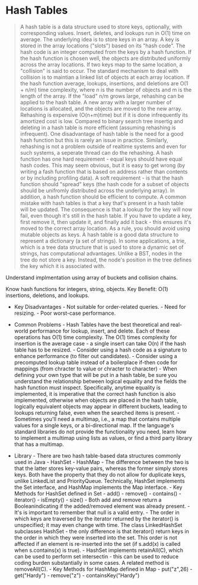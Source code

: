 # Hash Tables #

> A hash table is a data structure used to store keys, optionally, with corresponding values. Insert, deletes, and lookups run in O(1) time on average.
 The underlying idea is to store keys in an array. A key is stored in the array locations ("slots") based on its "hash code". The hash code is an integer 
 computed from the keys by a hash function. If the hash function is chosen well, the objects are distributed uniformly across the array locations. If two
 keys map to the same location, a "collision" is said to occur. The standard mechanism to deal with collision is to maintian a linked list of objects at each 
 array location. If the hash function average, lookups, insertions, and deletions are O(1 + n/m) time complexity, where n is the number of objects and 
 m is the length of the array. If the "load" n/m grows large, rehashing can be applied to the hash table. A new array with a larger number of locations is
 allocated, and the objects are moved to the new array. Rehashing is expensive (O(n+m)time) but if it is done infrequently its amortized cost is low. Compared to
 binary search tree insertig and deleting in a hash table is more efficient (assuming rehashing is infrequent). One disadvantage of hash table is the need for a 
 good hash function but this is rarely an issue in practice. Similarly, rehashing is not a problem outside of realtime systems and even for such systems, a 
 seperate thread can do the rehashing. A hash function has one hard requirement - equal keys should have equal hash codes. This may seem obvious, but it is easy
 to get wrong (by writing a fash function that is based on address rather than contents or by including profiling data). A soft requirement -  is that the hash 
 function should "spread" keys (the hash code for a subset of objects should be unifromly distributed across the underlying array). In addition, a hash function should 
 be efficient to compute. A common mistake with hash tables is that a key that's present in a hash table will be updated. The consequence is that a lookup for the key will
 now fail, even though it's still in the hash table. If you have to update a key, first remove it, then update it, and finally add it back - this ensures it's moved to 
 the correct array location. As a rule, you should avoid using mutable objects as keys. A hash table is a good data structure to represent a dictionary (a set of strings).
 In some applications, a trie, which is a tree data structure that is used to store a dynamic set of strings, has computational advantages. Unlike a BST, nodes in the tree
 do not store a key. Instead, the node's position in the tree defines the key which it is associated with.


Understand implmentation using array of buckets and collision chains. 

Know hash functions for integers, string, objects. 
Key Benefit: O(1) insertions, deletions, and lookups. 

- Key Disadvantages 
         - Not suitable for order-related queries. 
         - Need for resizing. 
         - Poor worst-case performance. 
 
- Common Problems
         - Hash Tables have the best theoretical and real-world performance for lookup, insert, and delete. Each of these operations has O(1) time complexity. The O(1) times complexity
           for insertion is the average case - a single insert can take O(n) if the hash table has to be resized.
         - Consider using a hash code as a signature to enhance performance (to filter out candidates).
         - Consider using a precomputed lookup table instead of a boilerplace if-then code for mappings (from chracter to value or chracter to character)
         - When defining your own type that will be put in a hash table, be sure you understand the relationship between logical equality and the fields the hash function must inspect.
           Specifically, anytime equality is implemented, it is imperative that the correct hash function is also implemented, otherwise when objects are placed in the hash table, logically
           equivalent objects may appear in different buckets, leading to lookups returning false, even when the searched items is present.
         - Sometimes you'll need a multimap, i.e., a map that contains multiple values for a single keys, or a bi-directional map. If the language's standard libraries do not provide the functionality
           you need, learn how to implement a multimap using lists as values, or find a third party library that has a multimap.

- Library
         - There are two hash table-based data structures commonly used in Java 
                  - HashSet
                  - HashMap
         - The difference between the two is that the latter stores key-value pairs, whereas the former simply stores keys. Both have the property that they do not 
           allow for duplicate keys, unlike LinkedList and PriorityQueue. Technically, HashSet implements the Set interface, and HashMap implements the Map interface.
         - Key Methods for HashSet defined in Set
                  -  add()
                  -  remove()
                  -  contains()
                  -  iterator()
                  -  isEmpty()
                  -  size()
                  -  Both add and remove return a Booleanindicating if the added/removed element was already present. 
                  -  It's is important to remember that null is a valid entry.
                           - The order in which keys are traversed by the iterator returned by the iterator() is unspecified; it may even change with time. 
                             The class LinkedHashSet subclasses HashSet - the only difference is that iterator() return keys in the order in which they were
                             inserted into the set. This order is not affected if an element is re-inserted into the set (if s.add(x) is called when s.contains(x) is true).
                           - HashSet implements retainAll(C), which can be used to perform set intersectin - this can be used to reduce coding burden substantially in some cases.
                             A related method is removeAll(C).
         - Key Methods for HashMap defined in Map
                  -  put("z",26)
                  -  get("Hardy")
                  -  remove("z")
                  -  containsKey("Hardy")
         
